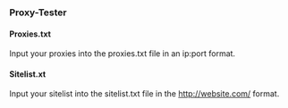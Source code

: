 ### Proxy-Tester

#### Proxies.txt

Input your proxies into the proxies.txt file in an ip:port format.

#### Sitelist.xt

Input your sitelist into the sitelist.txt file in the http://website.com/ format.

